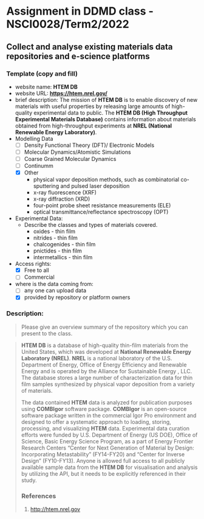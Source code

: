 # Assignment in DDMD class - NSCI0028/Term2/2022

## Collect and analyse existing materials data repositories and e-science platforms 

### Template (copy and fill) 

- website name: **HTEM DB**
- website URL: **https://htem.nrel.gov/**
- brief description: The mission of **HTEM DB** is to enable discovery of new materials with useful properties by releasing large amounts of high-quality experimental data to public. The **HTEM DB (High Throughput Experimental Materials Database)** contains information about materials obtained from high-throughput experiments at **NREL (National Renewable Energy Laboratory)**.
- Modelling Data 
  - [ ] Density Functional Theory (DFT)/ Electronic Models
  - [ ] Molecular Dynamics/Atomistic Simulations
  - [ ] Coarse Grained Molecular Dynamics
  - [ ] Continumm 
  - [x] Other
    - physical vapor deposition methods, such as combinatorial co-sputtering and pulsed laser deposition
    - x-ray fluorescence (XRF)
    - x-ray diffraction (XRD)
    - four-point probe sheet resistance measurements (ELE)
    - optical transmittance/reflectance spectroscopy (OPT)
- Experimental Data: 
  - Describe the classes and types of materials covered. 
    - oxides - thin film
    - nitrides - thin film
    - chalcogenides - thin film
    - pnictides - thin film
    - intermetallics - thin film
- Access rights: 
  - [x] Free to all 
  - [ ] Commercial
- where is the data coming from:  
  - [ ] any one can upload data 
  - [x] provided by repository or platform owners

 ### Description:

> Please give an overview summary of the repository which you can present to the class. 


> **HTEM DB** is a database of high-quality thin-film materials from the United States, which was developed at **National Renewable Energy Laboratory (NREL)**. **NREL** is a national laboratory of the U.S. Department of Energy, Office of Energy Efficiency and Renewable Energy and is operated by the Alliance for Sustainable Energy , LLC. The database stores a large number of characterization data for thin film samples synthesized by physical vapor deposition from a variety of materials.
> 
> The data contained **HTEM** data is analyzed for publication purposes using **COMBIgor** software package. **COMBIgor** is an open-source software package written in the commercial Igor Pro environment and designed to offer a systematic approach to loading, storing, processing, and visualizing **HTEM** data. Experimental data curation efforts were funded by U.S. Department of Energy (US DOE), Office of Science, Basic Energy Science Program, as a part of Energy Frontier Research Centers “Center for Next Generation of Material by Design: Incorporating Metastability” (FY14-FY20) and “Center for Inverse Design” (FY10-FY13). Anyone is allowed full access to all publicly available sample data from the **HTEM DB** for visualisation and analysis by utilizing the API, but it needs to be explicitly referenced in their study.
> ### References
> 1. http://htem.nrel.gov
